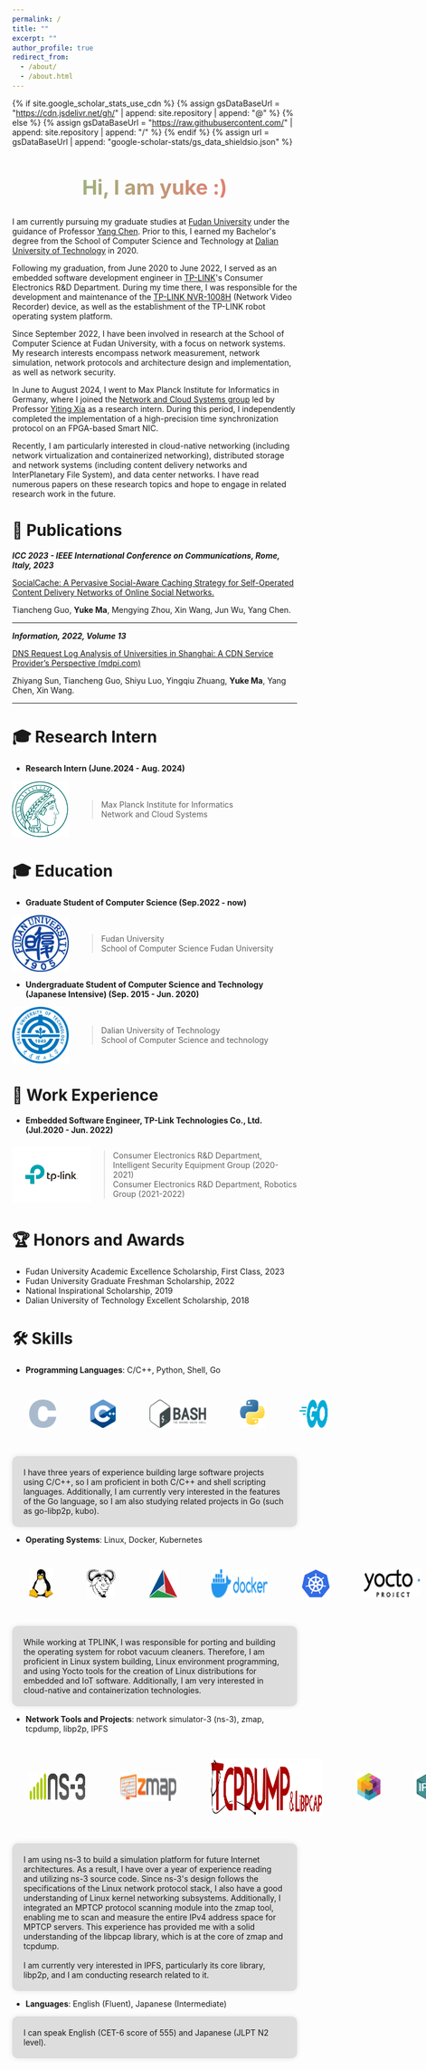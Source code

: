 ```yaml
---
permalink: /
title: ""
excerpt: ""
author_profile: true
redirect_from: 
  - /about/
  - /about.html
---
```

{% if site.google_scholar_stats_use_cdn %}
{% assign gsDataBaseUrl = "https://cdn.jsdelivr.net/gh/" | append: site.repository | append: "@" %}
{% else %}
{% assign gsDataBaseUrl = "https://raw.githubusercontent.com/" | append: site.repository | append: "/" %}
{% endif %}
{% assign url = gsDataBaseUrl | append: "google-scholar-stats/gs_data_shieldsio.json" %}

<style>
  .centered {
    text-align: center;
    font-size: 24px;
    background: linear-gradient(to right, #81c784, #ff6b6b); /* 西瓜绿到西瓜红的渐变色 */
    -webkit-background-clip: text;
    -webkit-text-fill-color: transparent;
  }
   .intro {
    margin-top: 50px; /* 调整分割线顶部间距 */
    padding-top: 50px; /* 调整分割线底部间距 */
    border-top: 2px solid #ccc; /* 分割线样式 */
  }
  .image-container {
    display: flex;
    justify-content: flex-start; /* 左对齐 */
    align-items: center; /* 垂直居中 */
    margin-bottom: 20px; /* 可选：设置下方间距 */
  }
  .image-container img {
    margin: 30px; /* 可选：设置图片之间的间距 */
  }
    .skill-container {
    max-width: 800px;
    margin: 10 auto;
    background-color: #ddd;
    padding: 20px; /* 设置内边距 */
    border-radius: 10px; /* 圆角 */
    box-shadow: 0 0 10px rgba(0, 0, 0, 0.1); /* 阴影 */
}
</style>
<div class="centered">
  <h2>Hi, I am yuke :)</h2>
</div>

I am currently pursuing my graduate studies at [Fudan University](https://www.fudan.edu.cn/en/) under the guidance of Professor [Yang Chen](https://chenyang03.wordpress.com/). Prior to this, I earned my Bachelor's degree from the School of Computer Science and Technology at [Dalian University of Technology](https://www.dlut.edu.cn/) in 2020.

Following my graduation, from June 2020 to June 2022, I served as an embedded software development engineer in [TP-LINK](https://www.tp-link.com/en/)'s Consumer Electronics R&D Department. During my time there, I was responsible for the development and maintenance of the [TP-LINK NVR-1008H](https://www.tp-link.com/en/business-networking/vigi-network-video-recorder/vigi-nvr1008h/) (Network Video Recorder) device, as well as the establishment of the TP-LINK robot operating system platform.

Since September 2022, I have been involved in research at the School of Computer Science at Fudan University, with a focus on network systems. My research interests encompass network measurement, network simulation, network protocols and architecture design and implementation, as well as network security.

In June to August 2024, I went to Max Planck Institute for Informatics in Germany, where I joined the [Network and Cloud Systems group](https://www.mpi-inf.mpg.de/departments/network-and-cloud-systems) led by Professor [Yiting Xia](https://sites.google.com/view/yitingxia) as a research intern. During this period, I independently completed the implementation of a high-precision time synchronization protocol on an FPGA-based Smart NIC.

Recently, I am particularly interested in cloud-native networking (including network virtualization and containerized networking), distributed storage and network systems (including content delivery networks and InterPlanetary File System), and data center networks. I have read numerous papers on these research topics and hope to engage in related research work in the future.

# 📄 Publications

***ICC 2023 - IEEE International Conference on Communications, Rome, Italy, 2023***

[SocialCache: A Pervasive Social-Aware Caching Strategy for Self-Operated Content Delivery Networks of Online Social Networks.](https://doi.org/10.1109/ICC45041.2023.10279588)

Tiancheng Guo, **Yuke Ma**, Mengying Zhou, Xin Wang, Jun Wu, Yang Chen.

---

***Information, 2022, Volume 13***

[DNS Request Log Analysis of Universities in Shanghai: A CDN Service Provider’s Perspective (mdpi.com)](https://www.mdpi.com/2078-2489/13/11/542)

Zhiyang Sun, Tiancheng Guo, Shiyu Luo, Yingqiu Zhuang, **Yuke Ma**, Yang Chen, Xin Wang.

---

# 🎓 Research Intern

- **Research Intern (June.2024 - Aug. 2024)**

<div style="display: flex; align-items: center;">
    <img src="../images/MPI-INF.png" alt="fdu" width="100" height="100" style="margin-right: 2ch;">
    <div>
        <blockquote>
             Max Planck Institute for Informatics<br>
             Network and Cloud Systems
        </blockquote>
    </div>
</div>

# 🎓 Education

- **Graduate Student of Computer Science (Sep.2022 - now)**

<div style="display: flex; align-items: center;">
    <img src="../images/Fudan_University_Logo.svg.png" alt="fdu" width="100" height="100" style="margin-right: 2ch;">
    <div>
        <blockquote>
             Fudan University<br>
             School of Computer Science Fudan University
        </blockquote>
    </div>
</div>

- **Undergraduate Student of Computer Science and Technology (Japanese Intensive) (Sep. 2015 - Jun. 2020)**

<div style="display: flex; align-items: center;">
    <img src="../images/Dalian_University_of_Technology_logo.svg.png" alt="fdu" width="100" height="100" style="margin-right: 2ch;">
    <div>
        <blockquote>
            Dalian University of Technology<br>
            School of Computer Science and technology
        </blockquote>
    </div>
</div>

# 💼 Work Experience 

- **Embedded Software Engineer, TP-Link Technologies Co., Ltd. (Jul.2020 - Jun. 2022)** 
<div style="display: flex; align-items: center;">
    <img src="../images/tplink.png" alt="tplink" width="150" height="100">
        <blockquote>
            Consumer Electronics R&D Department, Intelligent Security Equipment Group (2020-2021)<br>
            Consumer Electronics R&D Department, Robotics Group (2021-2022)
        </blockquote>
</div>


# 🏆 Honors and Awards

<ul>
  <li>Fudan University Academic Excellence Scholarship, First Class, 2023</li>
  <li>Fudan University Graduate Freshman Scholarship, 2022</li>
  <li>National Inspirational Scholarship, 2019</li>
  <li>Dalian University of Technology Excellent Scholarship, 2018</li>
</ul>

# 🛠️ Skills

- **Programming Languages**: C/C++, Python, Shell, Go

<div class="image-container">
  <img src="../images/The_C_Programming_Language_logo.svg.png" alt="C/C++" width="50" height="50">
  <img src="../images/ISO_C++_Logo.svg.png" alt="C/C++" width="50" height="50">
  <img src="../images/Gnu-bash-logo.svg.png" alt="C/C++" width="100" height="50">
  <img src="../images/Python-logo-notext.svg.png" alt="Python" width="50" height="50">
  <img src="../images/215px-Go_Logo_Blue.svg.png" alt="Go" width="50" height="50">
</div>

<div class="skill-container">
I have three years of experience building large software projects using C/C++, so I am proficient in both C/C++ and shell scripting languages. Additionally, I am currently very interested in the features of the Go language, so I am also studying related projects in Go (such as go-libp2p, kubo).
</div>
   

- **Operating Systems**: Linux, Docker, Kubernetes
<div class="image-container">
  <img src="../images/Tux.svg.png" alt="Tux" width="50" height="50">
  <img src="../images/180px-Heckert_GNU_white.svg.png" alt="ZMap" width="50" height="50">
  <img src="../images/Cmake.svg.png" alt="ZMap" width="50" height="50">
  <img src="../images/Docker_logo.svg.png" alt="Docker" width="100" height="50">
  <img src="../images/Kubernetes_logo_without_workmark.svg.png" alt="k8s" width="50" height="50">
  <img src="../images/Yocto_Project_logo.svg.png" alt="yocoto" width="100" height="50">
</div>

<div class="skill-container">
While working at TPLINK, I was responsible for porting and building the operating system for robot vacuum cleaners. Therefore, I am proficient in Linux system building, Linux environment programming, and using Yocto tools for the creation of Linux distributions for embedded and IoT software. Additionally, I am very interested in cloud-native and containerization technologies.
</div>

- **Network Tools and Projects**:  network simulator-3 (ns-3), zmap, tcpdump, libp2p, IPFS

<div class="image-container">
  <img src="../images/ns-3-notext.png" alt="ns-3" width="100" height="50">
  <img src="../images/ZMap_logo_from_GitHub.png" alt="ZMap" width="100" height="50">
  <img src="../images/Tcpdump&libpcap.svg.png" alt="tcpdump" width="200" height="100">
  <img src="../images/logo_small.png" alt="libp2p" width="50" height="50">
  <img src="../images/Ipfs-logo-1024-ice-text.png" alt="ipfs" width="50" height="50">
</div>

<div class="skill-container">
I am using ns-3 to build a simulation platform for future Internet architectures. As a result, I have over a year of experience reading and utilizing ns-3 source code. Since ns-3's design follows the specifications of the Linux network protocol stack, I also have a good understanding of Linux kernel networking subsystems. Additionally, I integrated an MPTCP protocol scanning module into the zmap tool, enabling me to scan and measure the entire IPv4 address space for MPTCP servers. This experience has provided me with a solid understanding of the libpcap library, which is at the core of zmap and tcpdump.<br>
<br>
I am currently very interested in IPFS, particularly its core library, libp2p, and I am conducting research related to it.
</div>

- **Languages**: English (Fluent), Japanese (Intermediate)
<div class="skill-container">
I can speak English (CET-6 score of 555) and Japanese (JLPT N2 level).
</div>